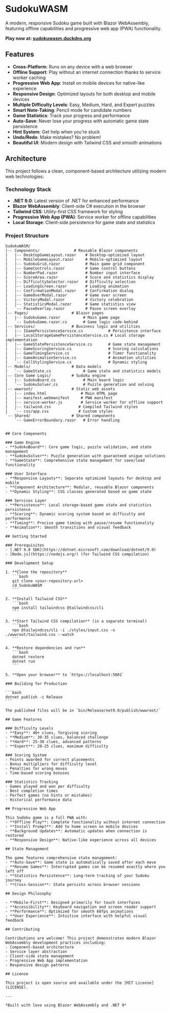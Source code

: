 # SudokuWASM

A modern, responsive Sudoku game built with Blazor WebAssembly, featuring offline capabilities and progressive web app (PWA) functionality.

**Play now at: [sudokuwasm.duckdns.org](https://sudokuwasm.duckdns.org)**

## Features

- **Cross-Platform**: Runs on any device with a web browser
- **Offline Support**: Play without an internet connection thanks to service worker caching
- **Progressive Web App**: Install on mobile devices for native-like experience
- **Responsive Design**: Optimized layouts for both desktop and mobile devices
- **Multiple Difficulty Levels**: Easy, Medium, Hard, and Expert puzzles
- **Smart Note-Taking**: Pencil mode for candidate numbers
- **Game Statistics**: Track your progress and performance
- **Auto-Save**: Never lose your progress with automatic game state persistence
- **Hint System**: Get help when you're stuck
- **Undo/Redo**: Make mistakes? No problem!
- **Beautiful UI**: Modern design with Tailwind CSS and smooth animations

## Architecture

This project follows a clean, component-based architecture utilizing modern web technologies:

### Technology Stack

- **.NET 9.0**: Latest version of .NET for enhanced performance
- **Blazor WebAssembly**: Client-side C# execution in the browser
- **Tailwind CSS**: Utility-first CSS framework for styling
- **Progressive Web App (PWA)**: Service worker for offline capabilities
- **Local Storage**: Client-side persistence for game state and statistics

### Project Structure

```
SudokuWASM/
|-- Components/               # Reusable Blazor components
|   |-- DesktopGameLayout.razor    # Desktop-optimized layout
|   |-- MobileGameLayout.razor     # Mobile-optimized layout
|   |-- SudokuGrid.razor           # Main game grid component
|   |-- GameControls.razor         # Game control buttons
|   |-- NumberPad.razor            # Number input interface
|   |-- ScoreArea.razor            # Score and statistics display
|   |-- DifficultySelector.razor   # Difficulty selection
|   |-- LoadingScreen.razor        # Loading animation
|   |-- ConfirmationModal.razor    # Confirmation dialog
|   |-- GameOverModal.razor        # Game over screen
|   |-- VictoryModal.razor         # Victory celebration
|   |-- StatisticsModal.razor      # Game statistics view
|   `-- PauseOverlay.razor         # Pause screen overlay
|-- Pages/                   # Blazor pages
|   |-- SudokuGame.razor          # Main game page
|   `-- SudokuGame.razor.cs       # Game logic code-behind
|-- Services/                # Business logic and utilities
|   |-- IGamePersistenceService.cs           # Persistence interface
|   |-- LocalStorageGamePersistenceService.cs # Local storage implementation
|   |-- GameStatePersistenceService.cs       # Game state management
|   |-- GameScoringService.cs                # Scoring calculations
|   |-- GameTimingService.cs                 # Timer functionality
|   |-- GameAnimationService.cs              # Animation utilities
|   `-- CellStylingService.cs                # Dynamic styling
|-- Models/                  # Data models
|   `-- GameState.cs              # Game state and statistics models
|-- Core Game Logic/         # Sudoku engine
|   |-- SudokuBoard.cs            # Main board logic
|   `-- SudokuSolver.cs           # Puzzle generation and solving
|-- wwwroot/                 # Static web assets
|   |-- index.html               # Main HTML page
|   |-- manifest.webmanifest     # PWA manifest
|   |-- service-worker.js        # Service worker for offline support
|   |-- tailwind.css            # Compiled Tailwind styles
|   `-- css/app.css             # Custom styles
`-- Shared/                  # Shared components
    `-- GameErrorBoundary.razor   # Error handling
```
````````

## Core Components

### Game Engine
- **SudokuBoard**: Core game logic, puzzle validation, and state management
- **SudokuSolver**: Puzzle generation with guaranteed unique solutions
- **GameState**: Comprehensive state management for save/load functionality

### User Interface
- **Responsive Layouts**: Separate optimized layouts for desktop and mobile
- **Component Architecture**: Modular, reusable Blazor components
- **Dynamic Styling**: CSS classes generated based on game state

### Services Layer
- **Persistence**: Local storage-based game state and statistics persistence
- **Scoring**: Dynamic scoring system based on difficulty and performance
- **Timing**: Precise game timing with pause/resume functionality
- **Animation**: Smooth transitions and visual feedback

## Getting Started

### Prerequisites
- [.NET 9.0 SDK](https://dotnet.microsoft.com/download/dotnet/9.0)
- [Node.js](https://nodejs.org/) (for Tailwind CSS compilation)

### Development Setup

1. **Clone the repository**
   ```bash
   git clone <your-repository-url>
   cd SudokuWASM
   ```

2. **Install Tailwind CSS**
   ```bash
   npm install tailwindcss @tailwindcss/cli
   ```

3. **Start Tailwind CSS compilation** (in a separate terminal)
   ```bash
   npx @tailwindcss/cli -i ./styles/input.css -o ./wwwroot/tailwind.css --watch
   ```

4. **Restore dependencies and run**
   ```bash
   dotnet restore
   dotnet run
   ```

5. **Open your browser** to `https://localhost:5001`

### Building for Production

```bash
dotnet publish -c Release
```

The published files will be in `bin/Release/net9.0/publish/wwwroot/`

## Game Features

### Difficulty Levels
- **Easy**: 40+ clues, forgiving scoring
- **Medium**: 30-35 clues, balanced challenge
- **Hard**: 25-30 clues, advanced patterns
- **Expert**: 20-25 clues, maximum difficulty

### Scoring System
- Points awarded for correct placements
- Bonus multipliers for difficulty level
- Penalties for wrong moves
- Time-based scoring bonuses

### Statistics Tracking
- Games played and won per difficulty
- Best completion times
- Perfect games (no hints or mistakes)
- Historical performance data

## Progressive Web App

This Sudoku game is a full PWA with:
- **Offline Play**: Complete functionality without internet connection
- **Install Prompt**: Add to home screen on mobile devices
- **Background Updates**: Automatic updates when connection is restored
- **Responsive Design**: Native-like experience across all devices

## State Management

The game features comprehensive state management:
- **Auto-Save**: Game state is automatically saved after each move
- **Resume Games**: Interrupted games can be resumed exactly where you left off
- **Statistics Persistence**: Long-term tracking of your Sudoku journey
- **Cross-Session**: State persists across browser sessions

## Design Philosophy

- **Mobile-First**: Designed primarily for touch interfaces
- **Accessibility**: Keyboard navigation and screen reader support
- **Performance**: Optimized for smooth 60fps animations
- **User Experience**: Intuitive interface with helpful visual feedback

## Contributing

Contributions are welcome! This project demonstrates modern Blazor WebAssembly development practices including:
- Component-based architecture
- Service layer abstraction
- Client-side state management
- Progressive Web App implementation
- Responsive design patterns

## License

This project is open source and available under the [MIT License](LICENSE).

---

*Built with love using Blazor WebAssembly and .NET 9*